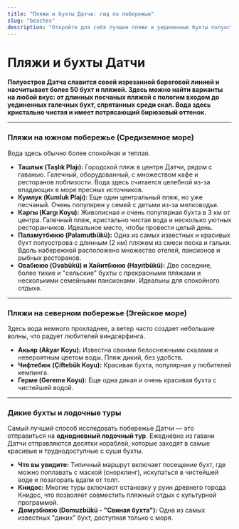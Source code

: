 ```yaml
---
title: "Пляжи и бухты Датчи: гид по побережью"
slug: "beaches"
description: "Откройте для себя лучшие пляжи и уединенные бухты полуострова Датча. Песчаные и галечные, дикие и оборудованные — полный гид по самым красивым местам для купания."
---
```


# Пляжи и бухты Датчи

**Полуостров Датча славится своей изрезанной береговой линией и насчитывает более 50 бухт и пляжей. Здесь можно найти варианты на любой вкус: от длинных песчаных пляжей с пологим входом до уединенных галечных бухт, спрятанных среди скал. Вода здесь кристально чистая и имеет потрясающий бирюзовый оттенок.**

---

### Пляжи на южном побережье (Средиземное море)

Вода здесь обычно более спокойная и теплая.

-   **Ташлык (Taşlık Plajı):** Городской пляж в центре Датчи, рядом с гаванью. Галечный, оборудованный, с множеством кафе и ресторанов поблизости. Вода здесь считается целебной из-за впадающих в море пресных источников.
-   **Кумлук (Kumluk Plajı):** Еще один центральный пляж, но уже песчаный. Очень популярен у семей с детьми из-за мелководья.
-   **Каргы (Kargı Koyu):** Живописная и очень популярная бухта в 3 км от центра. Галечный пляж, кристально чистая вода и несколько уютных ресторанчиков. Идеальное место, чтобы провести целый день.
-   **Паламутбюкю (Palamutbükü):** Одна из самых известных и красивых бухт полуострова с длинным (2 км) пляжем из смеси песка и гальки. Вдоль набережной расположено множество отелей, пансионов и рыбных ресторанов.
-   **Овабюкю (Ovabükü) и Хайитбюкю (Hayıtbükü):** Две соседние, более тихие и "сельские" бухты с прекрасными пляжами и несколькими семейными пансионами. Идеальны для спокойного отдыха.

---

### Пляжи на северном побережье (Эгейское море)

Здесь вода немного прохладнее, а ветер часто создает небольшие волны, что радует любителей виндсерфинга.

-   **Акьяр (Akyar Koyu):** Известна своими белоснежными скалами и невероятным цветом воды. Пляж дикий, без удобств.
-   **Чифтебюк (Çiftebük Koyu):** Красивая бухта, популярная у любителей кемпинга.
-   **Герме (Gereme Koyu):** Еще одна дикая и очень красивая бухта с чистейшей водой.

---

### Дикие бухты и лодочные туры

Самый лучший способ исследовать побережье Датчи — это отправиться на **однодневный лодочный тур**. Ежедневно из гавани Датчи отправляются десятки кораблей, которые заходят в самые красивые и труднодоступные с суши бухты.

-   **Что вы увидите:** Типичный маршрут включает посещение бухт, где можно поплавать с маской (снорклинг), искупаться в чистейшей воде и позагорать вдали от толп.
-   **Книдос:** Многие туры включают остановку у руин древнего города Книдос, что позволяет совместить пляжный отдых с культурной программой.
-   **Домузбюкю (Domuzbükü - "Свиная бухта"):** Одна из самых известных "диких" бухт, доступная только с моря. 